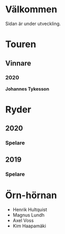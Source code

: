 # Välkommen

Sidan är under utveckling.

# Touren

## Vinnare

### 2020

**Johannes Tykesson**

# Ryder

## 2020

### Spelare

## 2019

### Spelare

# Örn-hörnan

- Henrik Hultquist
- Magnus Lundh
- Axel Voss
- Kim Haapamäki
